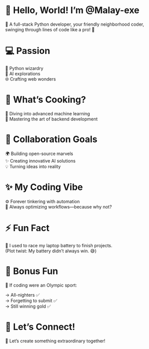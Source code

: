 # 🎉 Hello, World! I’m @Malay-exe
🌟  A full-stack Python developer, your friendly neighborhood coder, swinging through lines of code like a pro! 🌟

# 💻 Passion
🐍 Python wizardry<br/>
🤖 AI explorations<br/>
🌐 Crafting web wonders

# 🚀 What’s Cooking?
🍴 Diving into advanced machine learning<br/>
🔧 Mastering the art of backend development

# 🤝 Collaboration Goals
🌍 Building open-source marvels<br/>
✨ Creating innovative AI solutions<br/>
💡 Turning ideas into reality

# ✨ My Coding Vibe
⚙️ Forever tinkering with automation<br/>
🔄 Always optimizing workflows—because why not?

# ⚡ Fun Fact
🔋 I used to race my laptop battery to finish projects.<br/>
(Plot twist: My battery didn’t always win. 😅)

# 🥇 Bonus Fun
🏅 If coding were an Olympic sport:

-> All-nighters ✅<br/>
-> Forgetting to submit ✅<br/>
-> Still winning gold ✅
# 🌟 Let’s Connect!
🎨 Let’s create something extraordinary together!
